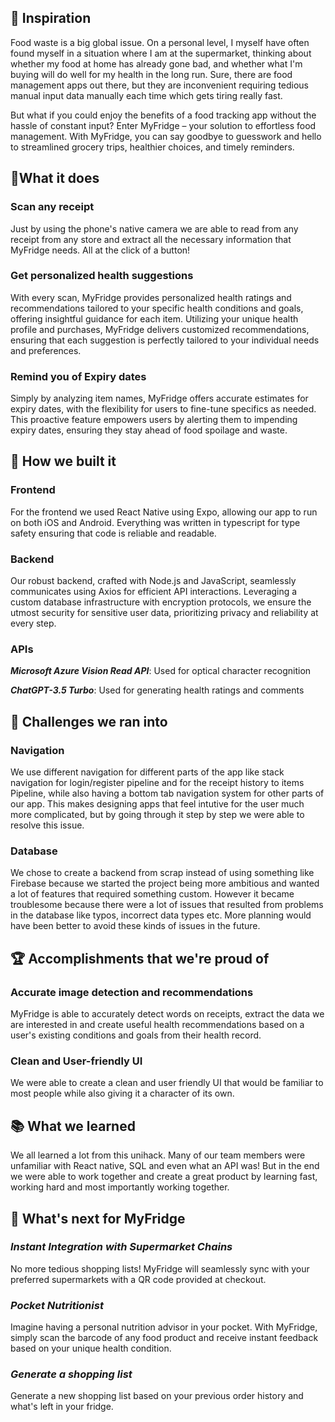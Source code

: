 ## 🌱 Inspiration 

Food waste is a big global issue. On a personal level, I myself have often found myself in a situation where I am at the supermarket, thinking about whether my food at home has already gone bad, and whether what I'm buying will do well for my health in the long run. Sure, there are food management apps out there, but they are inconvenient requiring tedious manual input data manually each time which gets tiring really fast.

But what if you could enjoy the benefits of a food tracking app without the hassle of constant input? Enter MyFridge – your solution to effortless food management. With MyFridge, you can say goodbye to guesswork and hello to streamlined grocery trips, healthier choices, and timely reminders.

## 📱What it does

### **Scan any receipt**

Just by using the phone's native camera we are able to read from any receipt from any store and extract all the necessary information that MyFridge needs. All at the click of a button!

### **Get personalized health suggestions**

With every scan, MyFridge provides personalized health ratings and recommendations tailored to your specific health conditions and goals, offering insightful guidance for each item. Utilizing your unique health profile and purchases, MyFridge delivers customized recommendations, ensuring that each suggestion is perfectly tailored to your individual needs and preferences. 

### **Remind you of Expiry dates**

Simply by analyzing item names, MyFridge offers accurate estimates for expiry dates, with the flexibility for users to fine-tune specifics as needed. This proactive feature empowers users by alerting them to impending expiry dates, ensuring they stay ahead of food spoilage and waste.

## 🚀 How we built it

### **Frontend**

For the frontend we used React Native using Expo, allowing our app to run on both iOS and Android. Everything was written in typescript for type safety ensuring that code is reliable and readable.

### **Backend**

Our robust backend, crafted with Node.js and JavaScript, seamlessly communicates using Axios for efficient API interactions. Leveraging a custom database infrastructure with encryption protocols, we ensure the utmost security for sensitive user data, prioritizing privacy and reliability at every step.

### **APIs**

_**Microsoft Azure Vision Read API**_: Used for optical character recognition

_**ChatGPT-3.5 Turbo**_: Used for generating health ratings and comments

## 🛑 Challenges we ran into

### **Navigation**

We use different navigation for different parts of the app like stack navigation for login/register pipeline and for the receipt history to items Pipeline, while also having a bottom tab navigation system for other parts of our app. This makes designing apps that feel intutive for the user much more complicated, but by going through it step by step we were able to resolve this issue.

### **Database**

We chose to create a backend from scrap instead of using something like Firebase because we started the project being more ambitious and wanted a lot of features that required something custom. However it became troublesome because there were a lot of issues that resulted from problems in the database like typos, incorrect data types etc. More planning would have been better to avoid these kinds of issues in the future.

## 🏆 Accomplishments that we're proud of

### **Accurate image detection and recommendations**

MyFridge is able to accurately detect words on receipts, extract the data we are interested in and create useful health recommendations based on a user's existing conditions and goals from their health record.

### **Clean and User-friendly UI**

We were able to create a clean and user friendly UI that would be familiar to most people while also giving it a character of its own.

## 📚 What we learned

We all learned a lot from this unihack. Many of our team members were unfamiliar with React native, SQL and even what an API was! But in the end we were able to work together and create a great product by learning fast, working hard and most importantly working together.

## 🌅 What's next for MyFridge

### **_Instant Integration with Supermarket Chains_**

No more tedious shopping lists! MyFridge will seamlessly sync with your preferred supermarkets with a QR code provided at checkout.

### **_Pocket Nutritionist_**

Imagine having a personal nutrition advisor in your pocket. With MyFridge, simply scan the barcode of any food product and receive instant feedback based on your unique health condition.

### **_Generate a shopping list_**

Generate a new shopping list based on your previous order history and what's left in your fridge.
